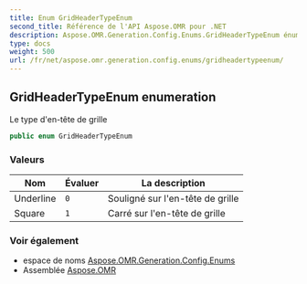 ```yaml
---
title: Enum GridHeaderTypeEnum
second_title: Référence de l'API Aspose.OMR pour .NET
description: Aspose.OMR.Generation.Config.Enums.GridHeaderTypeEnum énumération. Le type dentête de grille
type: docs
weight: 500
url: /fr/net/aspose.omr.generation.config.enums/gridheadertypeenum/
---
```

## GridHeaderTypeEnum enumeration

Le type d'en-tête de grille

```csharp
public enum GridHeaderTypeEnum
```

### Valeurs

| Nom | Évaluer | La description |
| --- | --- | --- |
| Underline | `0` | Souligné sur l'en-tête de grille |
| Square | `1` | Carré sur l'en-tête de grille |

### Voir également

* espace de noms [Aspose.OMR.Generation.Config.Enums](../../aspose.omr.generation.config.enums/)
* Assemblée [Aspose.OMR](../../)


